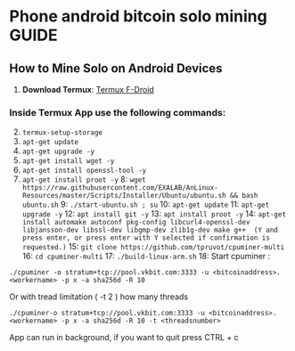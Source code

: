 # Phone android bitcoin solo mining GUIDE

## How to Mine Solo on Android Devices

1. **Download Termux**: [Termux F-Droid](https://f-droid.org/en/packages/com.termux/)

### Inside Termux App use the following commands:

2. `termux-setup-storage`
3. `apt-get update`
4. `apt-get upgrade -y`
5. `apt-get install wget -y`
6. `apt-get install openssl-tool -y`
7. `apt-get install proot -y`
8: `wget https://raw.githubusercontent.com/EXALAB/AnLinux-Resources/master/Scripts/Installer/Ubuntu/ubuntu.sh && bash ubuntu.sh`
9: `./start-ubuntu.sh ; su`
10: `apt-get update`
11: `apt-get upgrade -y`
12: `apt install git -y`
13: `apt install proot -y`
14: `apt-get install automake autoconf pkg-config libcurl4-openssl-dev libjansson-dev libssl-dev libgmp-dev zlib1g-dev make g++ 
(Y and press enter, or press enter with Y selected if confirmation is requested.)`
15: `git clone https://github.com/tpruvot/cpuminer-multi`
16: `cd cpuminer-multi`
17: `./build-linux-arm.sh`
18: Start cpuminer :

`./cpuminer -o stratum+tcp://pool.vkbit.com:3333 -u <bitcoinaddress>.<workername> -p x -a sha256d -R 10`

Or with tread limitation ( -t 2 ) how many threads

`./cpuminer-o stratum+tcp://pool.vkbit.com:3333 -u <bitcoinaddress>.<workername> -p x -a sha256d -R 10 -t <threadsnumber>`

App can run in background, if you want to quit press CTRL + c
